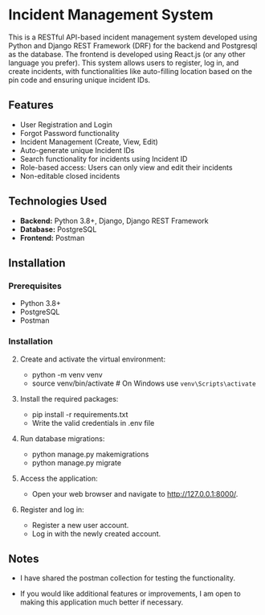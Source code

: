 # Incident Management System

This is a RESTful API-based incident management system developed using Python and Django REST Framework (DRF) for the backend and Postgresql as the database. The frontend is developed using React.js (or any other language you prefer). This system allows users to register, log in, and create incidents, with functionalities like auto-filling location based on the pin code and ensuring unique incident IDs.

## Features

- User Registration and Login
- Forgot Password functionality
- Incident Management (Create, View, Edit)
- Auto-generate unique Incident IDs
- Search functionality for incidents using Incident ID
- Role-based access: Users can only view and edit their incidents
- Non-editable closed incidents

## Technologies Used

- **Backend:** Python 3.8+, Django, Django REST Framework
- **Database:** PostgreSQL
- **Frontend:** Postman


## Installation

### Prerequisites

- Python 3.8+
- PostgreSQL
- Postman

### Installation

2. Create and activate the virtual environment:

   - python -m venv venv
   - source venv/bin/activate  # On Windows use `venv\Scripts\activate`


3. Install the required packages:

   - pip install -r requirements.txt
   - Write the valid credentials in .env file

4. Run database migrations:

   - python manage.py makemigrations
   - python manage.py migrate

5. Access the application:

   - Open your web browser and navigate to http://127.0.0.1:8000/.

6. Register and log in:

   - Register a new user account.
   - Log in with the newly created account.


## Notes

 - I have shared the postman collection for testing the functionality.

 - If you would like additional features or improvements, I am open to making this application much better if necessary.



